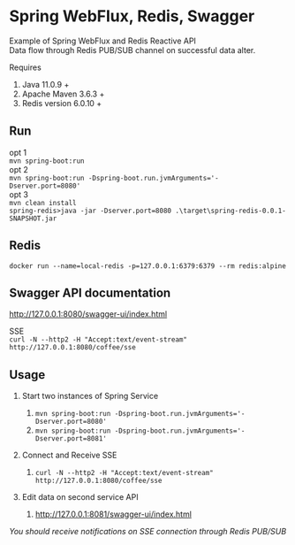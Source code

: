 # Spring WebFlux, Redis, Swagger

Example of Spring WebFlux and Redis Reactive API  
Data flow through Redis PUB/SUB channel on successful data alter.

Requires 
1) Java 11.0.9 +
2) Apache Maven 3.6.3 +  
3) Redis version 6.0.10 + 
## Run
opt 1  
`mvn spring-boot:run`  
opt 2  
`mvn spring-boot:run -Dspring-boot.run.jvmArguments='-Dserver.port=8080'`  
opt 3  
`mvn clean install`  
`spring-redis>java -jar -Dserver.port=8080 .\target\spring-redis-0.0.1-SNAPSHOT.jar`

## Redis
`docker run --name=local-redis -p=127.0.0.1:6379:6379 --rm redis:alpine`

## Swagger API documentation
http://127.0.0.1:8080/swagger-ui/index.html

SSE  
`curl -N --http2 -H "Accept:text/event-stream" http://127.0.0.1:8080/coffee/sse`


## Usage

1) Start two instances of Spring Service
    1) `mvn spring-boot:run -Dspring-boot.run.jvmArguments='-Dserver.port=8080'`
    2) `mvn spring-boot:run -Dspring-boot.run.jvmArguments='-Dserver.port=8081'`
2) Connect and Receive SSE
    1) `curl -N --http2 -H "Accept:text/event-stream" http://127.0.0.1:8080/coffee/sse`
   
3) Edit data on second service API
    1) http://127.0.0.1:8081/swagger-ui/index.html
    
_You should receive notifications on SSE connection through Redis PUB/SUB_